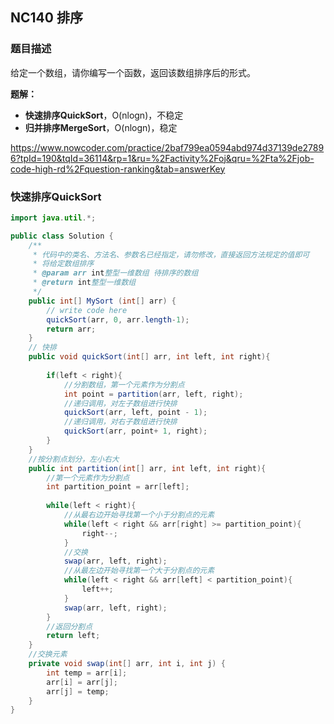 ## NC140 排序

### 题目描述

给定一个数组，请你编写一个函数，返回该数组排序后的形式。

**题解：**

- **快速排序QuickSort**，O(nlogn)，不稳定
- **归并排序MergeSort**，O(nlogn)，稳定

https://www.nowcoder.com/practice/2baf799ea0594abd974d37139de27896?tpId=190&tqId=36114&rp=1&ru=%2Factivity%2Foj&qru=%2Fta%2Fjob-code-high-rd%2Fquestion-ranking&tab=answerKey



### **快速排序QuickSort**

```java
import java.util.*;

public class Solution {
    /**
     * 代码中的类名、方法名、参数名已经指定，请勿修改，直接返回方法规定的值即可
     * 将给定数组排序
     * @param arr int整型一维数组 待排序的数组
     * @return int整型一维数组
     */
    public int[] MySort (int[] arr) {
        // write code here
        quickSort(arr, 0, arr.length-1);
        return arr;
    }
    // 快排 
    public void quickSort(int[] arr, int left, int right){
        
        if(left < right){
            //分割数组，第一个元素作为分割点
            int point = partition(arr, left, right);
			//递归调用，对左子数组进行快排
            quickSort(arr, left, point - 1);
            //递归调用，对右子数组进行快排
            quickSort(arr, point+ 1, right);
        } 
    }
    //按分割点划分，左小右大
    public int partition(int[] arr, int left, int right){
        //第一个元素作为分割点
        int partition_point = arr[left];
        
        while(left < right){
            //从最右边开始寻找第一个小于分割点的元素
            while(left < right && arr[right] >= partition_point){
                right--;
            }
            //交换
            swap(arr, left, right);
            //从最左边开始寻找第一个大于分割点的元素
            while(left < right && arr[left] < partition_point){
                left++;
            }
            swap(arr, left, right);
        }
        //返回分割点
        return left;
    }
    //交换元素
    private void swap(int[] arr, int i, int j) {
        int temp = arr[i];
        arr[i] = arr[j];
        arr[j] = temp;
    }
}
```

